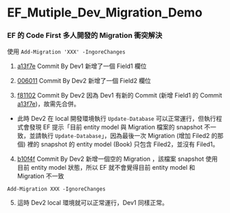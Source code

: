 # EF_Mutiple_Dev_Migration_Demo


### EF 的 Code First 多人開發的 Migration 衝突解決
使用 `Add-Migration 'XXX' -IngoreChanges `


1. [a13f7e](https://github.com/ChengYiWu/EF_Mutiple_Dev_Migration_Demo/commit/a13f7e0a58007d4b50ba55ca5875d89c9840a8cd) Commit By Dev1 新增了一個 Field1 欄位

2. [006011](
https://github.com/ChengYiWu/EF_Mutiple_Dev_Migration_Demo/commit/0060110633a48f84772292d34b73722050563700) Commit By Dev2 新增了一個 Field2 欄位

3. [f81102](
https://github.com/ChengYiWu/EF_Mutiple_Dev_Migration_Demo/commit/f8110281be42976c43494ef93e3a3658b53379cb) Commit By Dev2 因為 Dev1 有新的 Commit (新增 Field1 的 Commit [a13f7e](
https://github.com/ChengYiWu/EF_Mutiple_Dev_Migration_Demo/commit/a13f7e0a58007d4b50ba55ca5875d89c9840a8cd))，故需先合併。
* 此時 Dev2 在 local 開發環境執行 `Update-Database` 可以正常運行，但執行程式會發現 EF 提示「目前 entity model 與 Migration 檔案的 snapshot 不一致，並請執行 `Update-Database`」，因為最後一次 Migration (增加 Filed2 的那個) 裡的 snapshot 的 entity model (Book) 只包含 Filed2，並沒有 Filed1。

4. [b10f4f](
https://github.com/ChengYiWu/EF_Mutiple_Dev_Migration_Demo/commit/b10f4fa177d3892eded0302d7a4a5538ac49a24f) Commit By Dev2 新增一個空的 Migration ，該檔案 snapshot 使用目前 entity model 狀態，所以 EF 就不會覺得目前 entity model 和 Migration 不一致

  `Add-Migration XXX -IgnoreChanges `

5. 這時 Dev2 local 環境就可以正常運行，Dev1 同樣正常。
